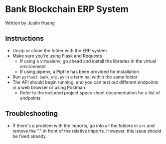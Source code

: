# Bank Blockchain ERP System

Written by Justin Huang

## Instructions

* Unzip or clone the folder with the ERP system
* Make sure you're using Flask and Requests
    * If using a virtualenv, go ahead and install the libraries in the virtual environment
    * If using pipenv, a Pipfile has been provided for installation
* Run `python3 bank_erp.py` in a terminal within the same folder
* The API should begin running, and you can test out different endpoints in a web browser or using Postman
    * Refer to the included project specs sheet documentation for a list of endpoints

## Troubleshooting

* If there's a problem with the imports, go into all the folders in `src` and remove the "." in front of the relative imports. However, this issue should be fixed already.